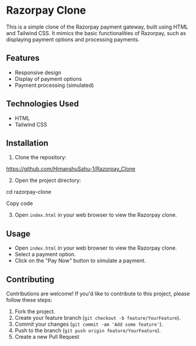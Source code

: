  



# Razorpay Clone

This is a simple clone of the Razorpay payment gateway, built using HTML and Tailwind CSS. It mimics the basic functionalities of Razorpay, such as displaying payment options and processing payments.

## Features

- Responsive design
- Display of payment options
- Payment processing (simulated)

## Technologies Used

- HTML
- Tailwind CSS

## Installation

1. Clone the repository:

https://github.com/HimanshuSahu-1/Razorpay_Clone


2. Open the project directory:

cd razorpay-clone


Copy code

3. Open `index.html` in your web browser to view the Razorpay clone.

## Usage

- Open `index.html` in your web browser to view the Razorpay clone.
- Select a payment option.
- Click on the "Pay Now" button to simulate a payment.

## Contributing

Contributions are welcome! If you'd like to contribute to this project, please follow these steps:

1. Fork the project.
2. Create your feature branch (`git checkout -b feature/YourFeature`).
3. Commit your changes (`git commit -am 'Add some feature'`).
4. Push to the branch (`git push origin feature/YourFeature`).
5. Create a new Pull Request


